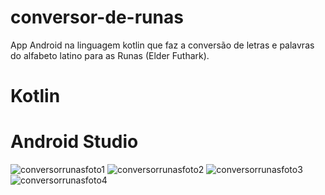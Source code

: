 # conversor-de-runas
App Android na linguagem kotlin que faz a conversão de letras e palavras do alfabeto latino para as Runas (Elder Futhark).
# Kotlin
# Android Studio




![conversorrunasfoto1](https://github.com/celioalonso/conversor-de-runas/assets/80286922/0a460048-2b18-4dfa-9eb4-62011f6b8b2d)
![conversorrunasfoto2](https://github.com/celioalonso/conversor-de-runas/assets/80286922/1ae11cd3-e2ee-455d-82c1-d724b854c39f)
![conversorrunasfoto3](https://github.com/celioalonso/conversor-de-runas/assets/80286922/f3a735fa-c741-477b-94ee-a92debed6c96)
![conversorrunasfoto4](https://github.com/celioalonso/conversor-de-runas/assets/80286922/20cddf2a-576f-4582-8412-a91403f760a7)
